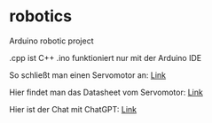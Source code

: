 # robotics
Arduino robotic project

.cpp ist C++
.ino funktioniert nur mit der Arduino IDE

So schließt man einen Servomotor an: [Link](https://www.youtube.com/watch?v=v7oKRmCkwNM&)

Hier findet man das Datasheet vom Servomotor: [Link](https://ullisroboterseite.de/projekte-teedipper/SG90%209%20g%20Micro%20Servo.pdf)

Hier ist der Chat mit ChatGPT: [Link](https://chatgpt.com/share/6873725a-26c0-800c-9101-8d3dcbae961b)

